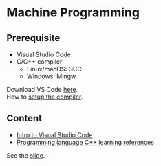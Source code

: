 # Machine Programming

## Prerequisite

- Visual Studio Code
- C/C++ compiler
  - Linux/macOS: GCC
  - Windows: Mingw

Download VS Code <a href="https://code.visualstudio.com" target="_blank">here</a>. <br>
How to [setup the compiler](./compiler-setup.md).

## Content

- <a href="https://code.visualstudio.com/docs/getstarted/introvideos" target="_blank">Intro to Visual Studio Code</a>
- [Programming language C++ learning references](https://www.learncpp.com)

See the <a href="./slide.html" target="_blank">slide</a>.
